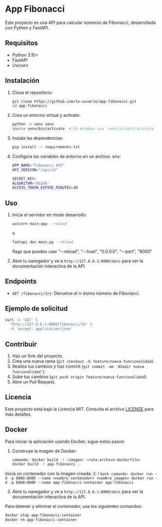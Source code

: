 # App Fibonacci

Este proyecto es una API para calcular números de Fibonacci, desarrollada con Python y FastAPI.

## Requisitos

- Python 3.10+
- FastAPI
- Uvicorn

## Instalación

1. Clona el repositorio:
    ```bash
    git clone https://github.com/tu-usuario/app-fibonacci.git
    cd app-fibonacci
    ```

2. Crea un entorno virtual y actívalo:
    ```bash
    python -m venv venv
    source venv/bin/activate  # En Windows usa `venv\Scripts\activate`
    ```

3. Instala las dependencias:
    ```bash
    pip install -r requirements.txt
    ```

4. Configura las variables de entorno en un archivo .env:
    ```bash
    APP_NAME="Fibonacci API"
    API_VERSION="/api/v1"

    SECRET_KEY=
    ALGORITHM="HS256"
    ACCESS_TOKEN_EXPIRE_MINUTES=30
    ```

## Uso

1. Inicia el servidor en modo desarrollo:
    ```bash
    uvicorn main:app --reload
    ```
    o
    ```bash
    fastapi dev main.py --reload
    ```

    flags que puedes usar "--reload", "--host", "0.0.0.0", "--port", "8000"

2. Abre tu navegador y ve a `http://127.0.0.1:8000/docs` para ver la documentación interactiva de la API.

## Endpoints

- `GET /fibonacci/{n}`: Devuelve el n-ésimo número de Fibonacci.

## Ejemplo de solicitud

```bash
curl -X 'GET' \
  'http://127.0.0.1:8000/fibonacci/10' \
  -H 'accept: application/json'
```

## Contribuir

1. Haz un fork del proyecto.
2. Crea una nueva rama (`git checkout -b feature/nueva-funcionalidad`).
3. Realiza tus cambios y haz commit (`git commit -am 'Añadir nueva funcionalidad'`).
4. Sube tus cambios (`git push origin feature/nueva-funcionalidad`).
5. Abre un Pull Request.

## Licencia

Este proyecto está bajo la Licencia MIT. Consulta el archivo [LICENSE](LICENSE) para más detalles.


## Docker

Para iniciar la aplicación usando Docker, sigue estos pasos:

1. Construye la imagen de Docker:
    ```bash
    comando: docker build -t <imagen> <ruta-archivo-dockerfile>
    docker build -t app-fibonacci .
    ```
Inicia un contenedor con la imagen creada:
2. I
    ```bash
    comando: docker run -d -p 8000:8000 --name <nombre_contenedor> <nombre_imagen>
    docker run -d -p 8000:8000 --name app-fibonacci-container app-fibonacci
    ```

3. Abre tu navegador y ve a `http://127.0.0.1:8000/docs` para ver la documentación interactiva de la API.

Para detener y eliminar el contenedor, usa los siguientes comandos:
```bash
docker stop app-fibonacci-container
docker rm app-fibonacci-container
```